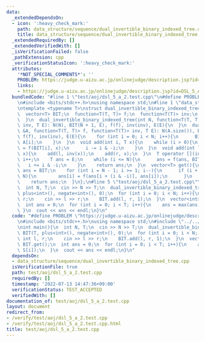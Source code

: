 ```yaml
---
data:
  _extendedDependsOn:
  - icon: ':heavy_check_mark:'
    path: data_structure/sequence/dual_invertible_binary_indexed_tree.cpp
    title: data_structure/sequence/dual_invertible_binary_indexed_tree.cpp
  _extendedRequiredBy: []
  _extendedVerifiedWith: []
  _isVerificationFailed: false
  _pathExtension: cpp
  _verificationStatusIcon: ':heavy_check_mark:'
  attributes:
    '*NOT_SPECIAL_COMMENTS*': ''
    PROBLEM: https://judge.u-aizu.ac.jp/onlinejudge/description.jsp?id=DSL_5_A
    links:
    - https://judge.u-aizu.ac.jp/onlinejudge/description.jsp?id=DSL_5_A
  bundledCode: "#line 1 \"test/aoj/dsl_5_a_2.test.cpp\"\n#define PROBLEM \"https://judge.u-aizu.ac.jp/onlinejudge/description.jsp?id=DSL_5_A\"\
    \n#include <bits/stdc++.h>\nusing namespace std;\n#line 1 \"data_structure/sequence/dual_invertible_binary_indexed_tree.cpp\"\
    \ntemplate <typename T>\nstruct dual_invertible_binary_indexed_tree{\n  int N;\n\
    \  vector<T> BIT;\n  function<T(T, T)> f;\n  function<T(T)> inv;\n  T E;\n  dual_invertible_binary_indexed_tree(){\n\
    \  }\n  dual_invertible_binary_indexed_tree(int N, function<T(T, T)> f, function<T(T)>\
    \ inv, T E): N(N), BIT(N + 1, E), f(f), inv(inv), E(E){\n  }\n  dual_invertible_binary_indexed_tree(vector<T>\
    \ &A, function<T(T, T)> f, function<T(T)> inv, T E): N(A.size()), BIT(N + 1),\
    \ f(f), inv(inv), E(E){\n    for (int i = 0; i < N; i++){\n      BIT[i + 1] =\
    \ A[i];\n    }\n  }\n  void add(int i, T x){\n    while (i > 0){\n      BIT[i]\
    \ = f(BIT[i], x);\n      i -= i & -i;\n    }\n  }\n  void add(int l, int r, T\
    \ x){\n    add(l, inv(x));\n    add(r, x);\n  }\n  T operator [](int i){\n   \
    \ i++;\n    T ans = E;\n    while (i <= N){\n      ans = f(ans, BIT[i]);\n   \
    \   i += i & -i;\n    }\n    return ans;\n  }\n  vector<T> get(){\n    vector<T>\
    \ ans = BIT;\n    for (int i = N - 1; i >= 1; i--){\n      if (i + (i & -i) <=\
    \ N){\n        ans[i] = f(ans[i + (i & -i)], ans[i]);\n      }\n    }\n    ans.erase(ans.begin());\n\
    \    return ans;\n  }\n};\n#line 5 \"test/aoj/dsl_5_a_2.test.cpp\"\nint main(){\n\
    \  int N, T;\n  cin >> N >> T;\n  dual_invertible_binary_indexed_tree<int> BIT(T,\
    \ plus<int>(), negate<int>(), 0);\n  for (int i = 0; i < N; i++){\n    int l,\
    \ r;\n    cin >> l >> r;\n    BIT.add(l, r, 1);\n  }\n  vector<int> S = BIT.get();\n\
    \  int ans = 0;\n  for (int i = 0; i < T; i++){\n    ans = max(ans, S[i]);\n \
    \ }\n  cout << ans << endl;\n}\n"
  code: "#define PROBLEM \"https://judge.u-aizu.ac.jp/onlinejudge/description.jsp?id=DSL_5_A\"\
    \n#include <bits/stdc++.h>\nusing namespace std;\n#include \"../../data_structure/sequence/dual_invertible_binary_indexed_tree.cpp\"\
    \nint main(){\n  int N, T;\n  cin >> N >> T;\n  dual_invertible_binary_indexed_tree<int>\
    \ BIT(T, plus<int>(), negate<int>(), 0);\n  for (int i = 0; i < N; i++){\n   \
    \ int l, r;\n    cin >> l >> r;\n    BIT.add(l, r, 1);\n  }\n  vector<int> S =\
    \ BIT.get();\n  int ans = 0;\n  for (int i = 0; i < T; i++){\n    ans = max(ans,\
    \ S[i]);\n  }\n  cout << ans << endl;\n}\n"
  dependsOn:
  - data_structure/sequence/dual_invertible_binary_indexed_tree.cpp
  isVerificationFile: true
  path: test/aoj/dsl_5_a_2.test.cpp
  requiredBy: []
  timestamp: '2022-07-13 14:47:36+09:00'
  verificationStatus: TEST_ACCEPTED
  verifiedWith: []
documentation_of: test/aoj/dsl_5_a_2.test.cpp
layout: document
redirect_from:
- /verify/test/aoj/dsl_5_a_2.test.cpp
- /verify/test/aoj/dsl_5_a_2.test.cpp.html
title: test/aoj/dsl_5_a_2.test.cpp
---
```

